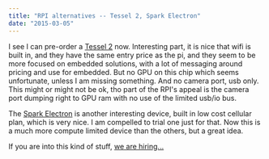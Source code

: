 ```yaml
---
title: "RPI alternatives -- Tessel 2, Spark Electron"
date: "2015-03-05"
---
```


I see I can pre-order a [Tessel 2](https://tessel.io/) now. Interesting part, it is nice that wifi is built in, and they have the same entry price as the pi, and they seem to be more focused on embedded solutions, with a lot of messaging around pricing and use for embedded. But no GPU on this chip which seems unfortunate, unless I am missing something. And no camera port, usb only. This might or might not be ok, tho part of the RPI's appeal is the camera port dumping right to GPU ram with no use of the limited usb/io bus.

The [Spark Electron](https://www.spark.io/) is another interesting device, built in low cost cellular plan, which is very nice. I am compelled to trial one just for that. Now this is a much more compute limited device than the others, but a great idea.

If you are into this kind of stuff, [we are hiring...](http://surround.io/)
